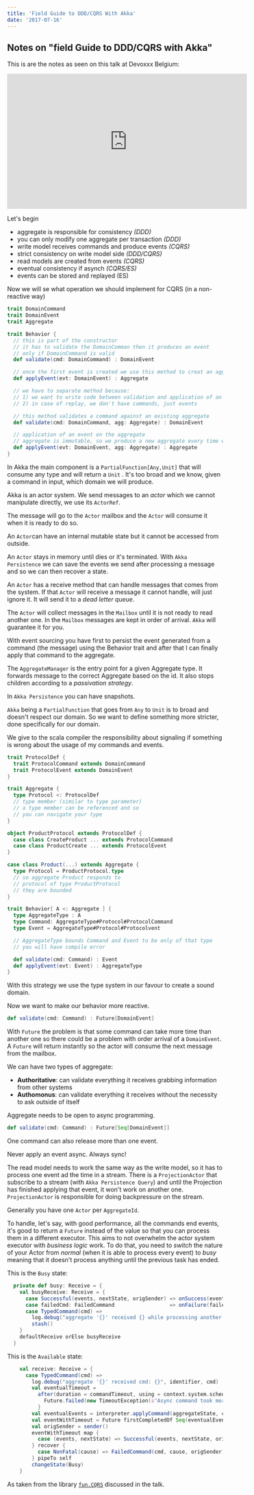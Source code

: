 ```yaml
---
title: 'Field Guide to DDD/CQRS With Akka'
date: '2017-07-16'
---
```

## Notes on "field Guide to DDD/CQRS with Akka"

This is are the notes as seen on this talk at Devoxxx Belgium:

<iframe width="560" height="315" src="https://www.youtube.com/embed/fQkKu4tTgCE?rel=0&amp;controls=0&amp;showinfo=0" frameborder="0" allowfullscreen></iframe>

Let's begin
- aggregate is responsible for consistency *(DDD)*
- you can only modify one aggregate per transaction *(DDD)*
- write model receives commands and produce events *(CQRS)*
- strict consistency on write model side *(DDD/CQRS)*
- read models are created from events *(CQRS)*
- eventual consistency if asynch *(CQRS/ES)*
- events can be stored and replayed (ES)

Now we will se what operation we should implement for CQRS (in a non-reactive way)

```scala
trait DomainCommand
trait DomainEvent
trait Aggregate

trait Behavior {
  // this is part of the constructor
  // it has to validate the DomainComman then it produces an event
  // only if DomainCommand is valid
  def validate(cmd: DomainCommand) : DomainEvent

  // once the first event is created we use this method to creat an aggregate
  def applyEvent(evt: DomainEvent) : Aggregate

  // we have to separate method because:
  // 1) we want to write code between validation and application of an event
  // 2) in case of replay, we don't have commands, just events

  // this method validates a command against an existing aggregate
  def validate(cmd: DomainCommand, agg: Aggregate) : DomainEvent

  // application of an event on the aggregate
  // aggregate is immutable, so we produce a new aggregate every time we use this apply event
  def applyEvent(evt: DomainEvent, agg: Aggregate) : Aggregate
}
```

In Akka the main component is a `PartialFunction[Any,Unit]` that will consume any type and will return a `Unit` . It's too broad and we know, given a command in input, which domain we will produce.

Akka is an actor system. We send messages to an *actor* which we cannot manipulate directly, we use its `ActorRef`.

The message will go to the `Actor` mailbox and the `Actor` will consume it when it is ready to do so.

An `Actor`can have an internal mutable state but it cannot be accessed from outside.

An `Actor` stays in memory until dies or it's terminated. With `Akka Persistence` we can save the events we send after processing a message and so we can then recover a state.

An `Actor` has a receive method that can handle messages that comes from the system. If that `Actor` will receive a message it cannot handle, will just ignore it. It will send it to a *dead letter queue*.

The `Actor` will collect messages in the `Mailbox` until it is not ready to read another one. In the `Mailbox` messages are kept in order of arrival. `Akka` will guarantee it for you.

With event sourcing you have first to persist the event generated from a command (the message) using the Behavior trait and after that I can finally apply that command to the aggregate.

The `AggregateManager` is the entry point for a given Aggregate type. It forwards message to the correct Aggregate based on the id. It also stops children according to a *passivation strategy*.

In `Akka Persistence` you can have snapshots.

`Akka` being a `PartialFunction` that goes from `Any` to `Unit` is to broad and doesn't respect our domain. So we want to define something more stricter, done specifically for our domain.

We give to the scala compiler the responsibility about signaling if something is wrong about the usage of my commands and events.

```scala
trait ProtocolDef {
  trait ProtocolCommand extends DomainCommand
  trait ProtocolEvent extends DomainEvent
}

trait Aggregate {
  type Protocol <: ProtocolDef
  // type member (similar to type parameter)
  // a type member can be referenced and so
  // you can navigate your type
}

object ProductProtocol extends ProtocolDef {
  case class CreateProduct ... extends ProtocolCommand
  case class ProductCreate ... extends ProtocolEvent
}

case class Product(...) extends Aggregate {
  type Protocol = ProductProtocol.type
  // so aggregate Product responds to
  // protocol of type ProductProtocol
  // they are bounded
}

trait Behavior[ A <: Aggregate ] {
  type AggregateType : A
  type Command: AggregateType#Protocol#ProtocolCommand
  type Event = AggregateType#Protocol#Protocolvent

  // AggregateType bounds Command and Event to be only of that type
  // you will have compile error

  def validate(cmd: Command) : Event
  def applyEvent(evt: Event) : AggregateType
}
```

With this strategy we use the type system in our favour to create a sound domain.

Now we want to make our behavior more reactive.

```scala
def validate(cmd: Command) : Future[DomainEvent]
```

With `Future` the problem is that some command can take more time than another one so there could be a problem with order arrival of a `DomainEvent`. A `Future` will return instantly so the actor will consume the next message from the mailbox.

We can have two types of aggregate:

- **Authoritative**: can validate everything it receives grabbing information from other systems
- **Authomonus**: can validate everything it receives without the necessity to ask outside of itself

Aggregate needs to be open to async programming.

```scala
def validate(cmd: Command) : Future[Seq[DomainEvent]]
```

One command can also release more than one event.

Never apply an event async. Always sync!

The read model needs to work the same way as the write model, so it has to process one event ad the time in a stream. There is a `ProjectionActor` that subscribe to a stream (with `Akka Persistence Query`) and until the Projection has finished applying that event, it won't work on another one. `ProjectionActor` is responsible for doing backpressure on the stream.

Generally you have one `Actor` per `AggregateId`.

To handle, let's say, with good performance, all the commands end events, it's good to return a `Future` instead of the value so that you can process them in a different executor. This aims to not overwhelm the actor system executor with *business logic* work. To do that, you need to *switch* the nature of your Actor from *normal* (when it is able to process every event) to *busy* meaning that it doesn't process anything until the previous task has ended.

This is the `Busy` state:

```scala
  private def busy: Receive = {
    val busyReceive: Receive = {
      case Successful(events, nextState, origSender) => onSuccess(events, nextState, origSender)
      case failedCmd: FailedCommand                  => onFailure(failedCmd)
      case TypedCommand(cmd) =>
        log.debug("aggregate '{}' received {} while processing another command", identifier, cmd)
        stash()
    }
    defaultReceive orElse busyReceive
  }
```

This is the `Available` state:

```scala
    val receive: Receive = {
      case TypedCommand(cmd) =>
        log.debug("aggregate '{}' received cmd: {}", identifier, cmd)
        val eventualTimeout =
          after(duration = commandTimeout, using = context.system.scheduler) {
            Future.failed(new TimeoutException(s"Async command took more than $commandTimeout to complete: $cmd"))
          }
        val eventualEvents = interpreter.applyCommand(aggregateState, cmd)
        val eventWithTimeout = Future firstCompletedOf Seq(eventualEvents, eventualTimeout)
        val origSender = sender()
        eventWithTimeout map {
          case (events, nextState) => Successful(events, nextState, origSender)
        } recover {
          case NonFatal(cause) => FailedCommand(cmd, cause, origSender)
        } pipeTo self
        changeState(Busy)
    }
```

As taken from the library [`fun.CQRS`](https://github.com/strongtyped/fun-cqrs) discussed in the talk.
